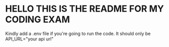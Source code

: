 # HELLO THIS IS THE README FOR MY CODING EXAM
Kindly add a .env file if you're going to run the code.
It should only be API_URL="your api url"